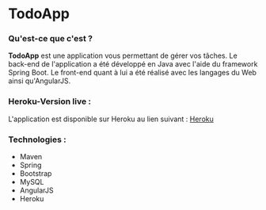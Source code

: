 # TodoApp

### Qu'est-ce que c'est ?

**TodoApp** est une application vous permettant de gérer vos tâches.
Le back-end de l'application a été développé en Java avec l'aide du framework Spring Boot. Le front-end quant à lui
 a été réalisé avec les langages du Web ainsi qu'AngularJS.

### Heroku-Version live :

L'application est disponible sur Heroku au lien suivant : [Heroku][lien]

### Technologies :

* Maven
* Spring
* Bootstrap
* MySQL
* AngularJS
* Heroku

[lien]: https://todoapp-spring.herokuapp.com/
